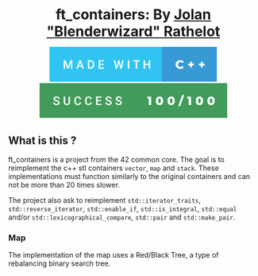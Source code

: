 <h1 align="center" style="border-bottom: none; margin-bottom: 0;">
    ft_containers: By <a href="https://github.com/Blenderwizard">Jolan "Blenderwizard" Rathelot</a>
</h1>

<p align="center">
	<img src="readme_assets/made-with-c++.svg"/>
	<img src="readme_assets/success-100_100.svg"/>
</p>

## What is this ?

ft_containers is a project from the 42 common core. The goal is to reimplement the c++ stl containers `vector`, `map` and `stack`. These implementations must function similarly to the original containers and can not be more than 20 times slower.

The project also ask to reimplement `std::iterator_traits`, `std::reverse_iterator`, `std::enable_if`, `std::is_integral`, `std::equal` and/or `std::lexicographical_compare`, `std::pair` and `std::make_pair`.

### Map
The implementation of the map uses a Red/Black Tree, a type of rebalancing binary search tree.

